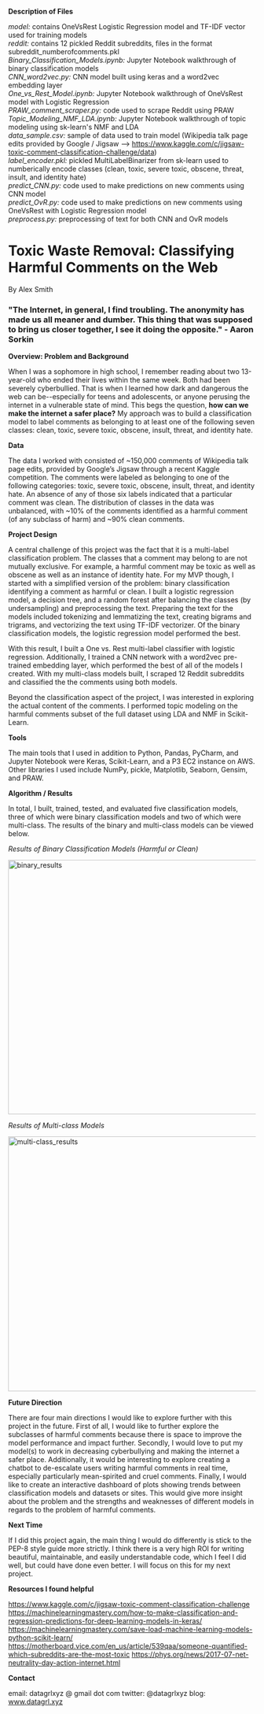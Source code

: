 **Description of Files**

*model:* contains OneVsRest Logistic Regression model and TF-IDF vector used for training models  
*reddit:* contains 12 pickled Reddit subreddits, files in the format subreddit_numberofcomments.pkl  
*Binary_Classification_Models.ipynb:* Jupyter Notebook walkthrough of binary classification models  
*CNN_word2vec.py:* CNN model built using keras and a word2vec embedding layer  
*One_vs_Rest_Model.ipynb:* Jupyter Notebook walkthrough of OneVsRest model with Logistic Regression  
*PRAW_comment_scraper.py:* code used to scrape Reddit using PRAW  
*Topic_Modeling_NMF_LDA.ipynb:* Jupyter Notebook walkthrough of topic modeling using sk-learn's NMF and LDA  
*data_sample.csv:* sample of data used to train model (Wikipedia talk page edits provided by Google / Jigsaw --> https://www.kaggle.com/c/jigsaw-toxic-comment-classification-challenge/data)  
*label_encoder.pkl:* pickled MultiLabelBinarizer from sk-learn used to numberically encode classes (clean, toxic, severe toxic, obscene, threat, insult, and identity hate)  
*predict_CNN.py:* code used to make predictions on new comments using CNN model  
*predict_OvR.py:* code used to make predictions on new comments using OneVsRest with Logistic Regression model  
*preprocess.py:* preprocessing of text for both CNN and OvR models  

# Toxic Waste Removal: Classifying Harmful Comments on the Web  
  
By Alex Smith  
  
### "The Internet, in general, I find troubling. The anonymity has made us all meaner and dumber. This thing that was supposed to bring us closer together, I see it doing the opposite." - Aaron Sorkin  
  
**Overview: Problem and Background**  
  
When I was a sophomore in high school, I remember reading about two 13-year-old who ended their lives within the same week. Both had been severely cyberbullied. That is when I learned how dark and dangerous the web can be--especially for teens and adolescents, or anyone perusing the internet in a vulnerable state of mind. This begs the question, **how can we make the internet a safer place?** My approach was to build a classification model to label comments as belonging to at least one of the following seven classes: clean, toxic, severe toxic, obscene, insult, threat, and identity hate.

**Data**

The data I worked with consisted of ~150,000 comments of Wikipedia talk page edits, provided by Google’s Jigsaw through a recent Kaggle competition. The comments were labeled as belonging to one of the following categories: toxic, severe toxic, obscene, insult, threat, and identity hate. An absence of any of those six labels indicated that a particular comment was clean. The distribution of classes in the data was unbalanced, with ~10% of the comments identified as a harmful comment (of any subclass of harm) and ~90% clean comments.

**Project Design**

A central challenge of this project was the fact that it is a multi-label classification problem. The classes that a comment may belong to are not mutually exclusive. For example, a harmful comment may be toxic as well as obscene as well as an instance of identity hate. For my MVP though, I started with a simplified version of the problem: binary classification identifying a comment as harmful or clean. I built a logistic regression model, a decision tree, and a random forest after balancing the classes (by undersampling) and preprocessing the text. Preparing the text for the models included tokenizing and lemmatizing the text, creating bigrams and trigrams, and vectorizing the text using TF-IDF vectorizer. Of the binary classification models, the logistic regression model performed the best.

With this result, I built a One vs. Rest multi-label classifier with logistic regression. Additionally, I trained a CNN network with a word2vec pre-trained embedding layer, which performed the best of all of the models I created. With my multi-class models built, I scraped 12 Reddit subreddits and classified the the comments using both models.

Beyond the classification aspect of the project, I was interested in exploring the actual content of the comments. I performed topic modeling on the harmful comments subset of the full dataset using LDA and NMF in Scikit-Learn.

**Tools**

The main tools that I used in addition to Python, Pandas, PyCharm, and Jupyter Notebook were Keras, Scikit-Learn, and a P3 EC2 instance on AWS. Other libraries I used include NumPy, pickle, Matplotlib, Seaborn, Gensim, and PRAW.

**Algorithm / Results**

In total, I built, trained, tested, and evaluated five classification models, three of which were binary classification models and two of which were multi-class. The results of the binary and multi-class models can be viewed below.

*Results of Binary Classification Models (Harmful or Clean)*  
  
<img width="517" alt="binary_results" src="https://user-images.githubusercontent.com/34464435/42338692-86abc78e-803f-11e8-8d19-988efefa61fd.png">

*Results of Multi-class Models*  
  
<img width="518" alt="multi-class_results" src="https://user-images.githubusercontent.com/34464435/42338705-911ecf68-803f-11e8-8b61-79b8107e955d.png">

**Future Direction**

There are four main directions I would like to explore further with this project in the future. First of all, I would like to further explore the subclasses of harmful comments because there is space to improve the model performance and impact further. Secondly, I would love to put my model(s) to work in decreasing cyberbullying and making the internet a safer place. Additionally, it would be interesting to explore creating a chatbot to de-escalate users writing harmful comments in real time, especially particularly mean-spirited and cruel comments. Finally, I would like to create an interactive dashboard of plots showing trends between classification models and datasets or sites. This would give more insight about the problem and the strengths and weaknesses of different models in regards to the problem of harmful comments.

**Next Time**

If I did this project again, the main thing I would do differently is stick to the PEP-8 style guide more strictly. I think there is a very high ROI for writing beautiful, maintainable, and easily understandable code, which I feel I did well, but could have done even better. I will focus on this for my next project.

**Resources I found helpful**

https://www.kaggle.com/c/jigsaw-toxic-comment-classification-challenge
https://machinelearningmastery.com/how-to-make-classification-and-regression-predictions-for-deep-learning-models-in-keras/
https://machinelearningmastery.com/save-load-machine-learning-models-python-scikit-learn/
https://motherboard.vice.com/en_us/article/539qaa/someone-quantified-which-subreddits-are-the-most-toxic
https://phys.org/news/2017-07-net-neutrality-day-action-internet.html

**Contact**

email: datagrlxyz @ gmail dot com
twitter: @datagrlxyz
blog: www.datagrl.xyz
